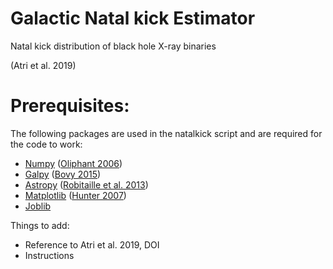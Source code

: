 # Galactic Natal kick Estimator

Natal kick distribution of black hole X-ray binaries

(Atri et al. 2019)

# Prerequisites:
The following packages are used in the natalkick script and are required for the code to work:
- [Numpy](http://www.numpy.org/) ([Oliphant 2006](https://archive.org/details/NumPyBook/page/n0))
- [Galpy](https://galpy.readthedocs.io/) ([Bovy 2015](https://ui.adsabs.harvard.edu/#abs/2015ApJS..216...29B/abstract))
- [Astropy](http://www.astropy.org/) ([Robitaille et al. 2013](https://ui.adsabs.harvard.edu/?#abs/2013A&A...558A..33A))
- [Matplotlib](https://matplotlib.org/) ([Hunter 2007](https://ieeexplore.ieee.org/document/4160265))
- [Joblib](https://joblib.readthedocs.io/)

Things to add: 
- Reference to Atri et al. 2019, DOI
- Instructions
